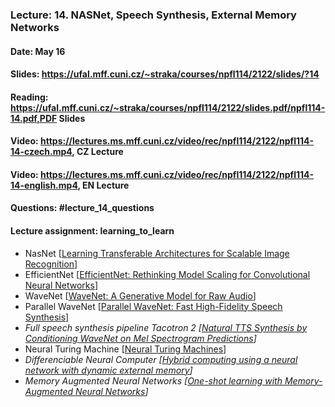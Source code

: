 ### Lecture: 14. NASNet, Speech Synthesis, External Memory Networks
#### Date: May 16
#### Slides: https://ufal.mff.cuni.cz/~straka/courses/npfl114/2122/slides/?14
#### Reading: https://ufal.mff.cuni.cz/~straka/courses/npfl114/2122/slides.pdf/npfl114-14.pdf,PDF Slides
#### Video: https://lectures.ms.mff.cuni.cz/video/rec/npfl114/2122/npfl114-14-czech.mp4, CZ Lecture
#### Video: https://lectures.ms.mff.cuni.cz/video/rec/npfl114/2122/npfl114-14-english.mp4, EN Lecture
#### Questions: #lecture_14_questions
#### Lecture assignment: learning_to_learn

- NasNet [[Learning Transferable Architectures for Scalable Image Recognition](https://arxiv.org/abs/1707.07012)]
- EfficientNet [[EfficientNet: Rethinking Model Scaling for Convolutional Neural Networks](https://arxiv.org/abs/1905.11946)]
- WaveNet [[WaveNet: A Generative Model for Raw Audio](https://arxiv.org/abs/1609.03499)]
- Parallel WaveNet [[Parallel WaveNet: Fast High-Fidelity Speech Synthesis](https://arxiv.org/abs/1711.10433)]
- _Full speech synthesis pipeline Tacotron 2 [[Natural TTS Synthesis by Conditioning WaveNet on Mel Spectrogram Predictions](https://arxiv.org/abs/1712.05884)]_
- Neural Turing Machine [[Neural Turing Machines](https://arxiv.org/abs/1410.5401)]
- _Differenciable Neural Computer [[Hybrid computing using a neural network with dynamic external memory](https://www.nature.com/articles/nature20101)]_
- _Memory Augmented Neural Networks [[One-shot learning with Memory-Augmented Neural Networks](https://arxiv.org/abs/1605.06065)]_
